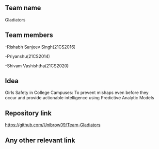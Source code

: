 ## Team name
Gladiators
## Team members
-Rishabh Sanjeev Singh(21CS2016)

-Priyanshu(21CS2014)

-Shivam Vashishtha(21CS2020)
## Idea
Girls Safety in College Campuses: To prevent mishaps even before they occur and provide actionable intelligence using Predictive Analytic Models

## Repository link
https://github.com/Unibrow09/Team-Gladiators

## Any other relevant link
